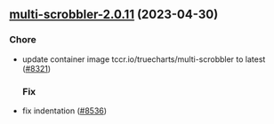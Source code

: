 

## [multi-scrobbler-2.0.11](https://github.com/succelle/charts/compare/multi-scrobbler-2.0.10...multi-scrobbler-2.0.11) (2023-04-30)

### Chore

- update container image tccr.io/truecharts/multi-scrobbler to latest ([#8321](https://github.com/succelle/charts/issues/8321))
  
  ### Fix

- fix indentation ([#8536](https://github.com/succelle/charts/issues/8536))
  
  